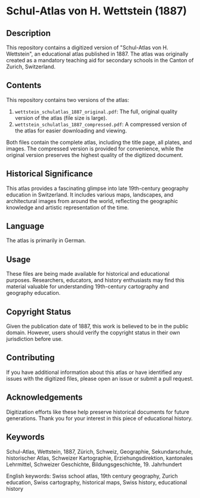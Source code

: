 # Schul-Atlas von H. Wettstein (1887)

## Description

This repository contains a digitized version of "Schul-Atlas von H. Wettstein", an educational atlas published in 1887. The atlas was originally created as a mandatory teaching aid for secondary schools in the Canton of Zurich, Switzerland.

## Contents

This repository contains two versions of the atlas:

1. `wettstein_schulatlas_1887_original.pdf`: The full, original quality version of the atlas (file size is large).
2. `wettstein_schulatlas_1887_compressed.pdf`: A compressed version of the atlas for easier downloading and viewing.

Both files contain the complete atlas, including the title page, all plates, and images. The compressed version is provided for convenience, while the original version preserves the highest quality of the digitized document.

## Historical Significance

This atlas provides a fascinating glimpse into late 19th-century geography education in Switzerland. It includes various maps, landscapes, and architectural images from around the world, reflecting the geographic knowledge and artistic representation of the time.

## Language

The atlas is primarily in German.

## Usage

These files are being made available for historical and educational purposes. Researchers, educators, and history enthusiasts may find this material valuable for understanding 19th-century cartography and geography education.

## Copyright Status

Given the publication date of 1887, this work is believed to be in the public domain. However, users should verify the copyright status in their own jurisdiction before use.

## Contributing

If you have additional information about this atlas or have identified any issues with the digitized files, please open an issue or submit a pull request.

## Acknowledgements

Digitization efforts like these help preserve historical documents for future generations. Thank you for your interest in this piece of educational history.

## Keywords

Schul-Atlas, Wettstein, 1887, Zürich, Schweiz, Geographie, Sekundarschule, historischer Atlas, Schweizer Kartographie, Erziehungsdirektion, kantonales Lehrmittel, Schweizer Geschichte, Bildungsgeschichte, 19. Jahrhundert

English keywords: Swiss school atlas, 19th century geography, Zurich education, Swiss cartography, historical maps, Swiss history, educational history
